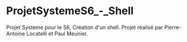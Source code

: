 # ProjetSystemeS6_-_Shell
Projet Systeme pour le S6, Création d'un shell. Projet réalisé par Pierre-Antoine Locatelli et Paul Meunier.
